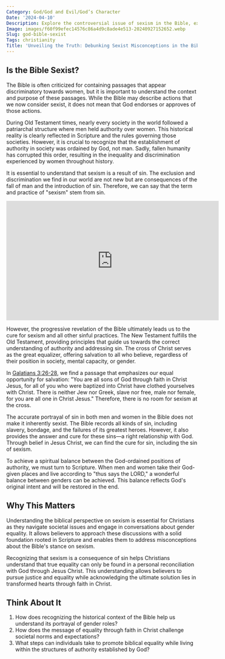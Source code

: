 ```yaml
---
Category: God/God and Evil/God’s Character
Date: '2024-04-10'
Description: Explore the controversial issue of sexism in the Bible, examining how interpretations vary and the implications for modern beliefs and values.
Image: images/f60f99efec14576c86a4d9c8ade4e513-20240927152652.webp
Slug: god-bible-sexist
Tags: christianity
Title: 'Unveiling the Truth: Debunking Sexist Misconceptions in the Bible'
---
```


## Is the Bible Sexist?

The Bible is often criticized for containing passages that appear discriminatory towards women, but it is important to understand the context and purpose of these passages. While the Bible may describe actions that we now consider sexist, it does not mean that God endorses or approves of those actions.

During Old Testament times, nearly every society in the world followed a patriarchal structure where men held authority over women. This historical reality is clearly reflected in Scripture and the rules governing those societies. However, it is crucial to recognize that the establishment of authority in society was ordained by God, not man. Sadly, fallen humanity has corrupted this order, resulting in the inequality and discrimination experienced by women throughout history.

It is essential to understand that sexism is a result of sin. The exclusion and discrimination we find in our world are not new but are consequences of the fall of man and the introduction of sin. Therefore, we can say that the term and practice of "sexism" stem from sin.


<iframe width="560" height="315" src="https://www.youtube.com/embed/KIQxIl2HQzA" frameborder="0" allow="autoplay; encrypted-media" allowfullscreen></iframe>


However, the progressive revelation of the Bible ultimately leads us to the cure for sexism and all other sinful practices. The New Testament fulfills the Old Testament, providing principles that guide us towards the correct understanding of authority and addressing sin. The cross of Christ serves as the great equalizer, offering salvation to all who believe, regardless of their position in society, mental capacity, or gender.

In [Galatians 3:26-28](https://www.bibleref.com/Galatians/3/Galatians-3-26.html), we find a passage that emphasizes our equal opportunity for salvation: "You are all sons of God through faith in Christ Jesus, for all of you who were baptized into Christ have clothed yourselves with Christ. There is neither Jew nor Greek, slave nor free, male nor female, for you are all one in Christ Jesus." Therefore, there is no room for sexism at the cross.

The accurate portrayal of sin in both men and women in the Bible does not make it inherently sexist. The Bible records all kinds of sin, including slavery, bondage, and the failures of its greatest heroes. However, it also provides the answer and cure for these sins—a right relationship with God. Through belief in Jesus Christ, we can find the cure for sin, including the sin of sexism.

To achieve a spiritual balance between the God-ordained positions of authority, we must turn to Scripture. When men and women take their God-given places and live according to "thus says the LORD," a wonderful balance between genders can be achieved. This balance reflects God's original intent and will be restored in the end.

## Why This Matters

Understanding the biblical perspective on sexism is essential for Christians as they navigate societal issues and engage in conversations about gender equality. It allows believers to approach these discussions with a solid foundation rooted in Scripture and enables them to address misconceptions about the Bible's stance on sexism.

Recognizing that sexism is a consequence of sin helps Christians understand that true equality can only be found in a personal reconciliation with God through Jesus Christ. This understanding allows believers to pursue justice and equality while acknowledging the ultimate solution lies in transformed hearts through faith in Christ.

## Think About It

1. How does recognizing the historical context of the Bible help us understand its portrayal of gender roles?
2. How does the message of equality through faith in Christ challenge societal norms and expectations?
3. What steps can individuals take to promote biblical equality while living within the structures of authority established by God?